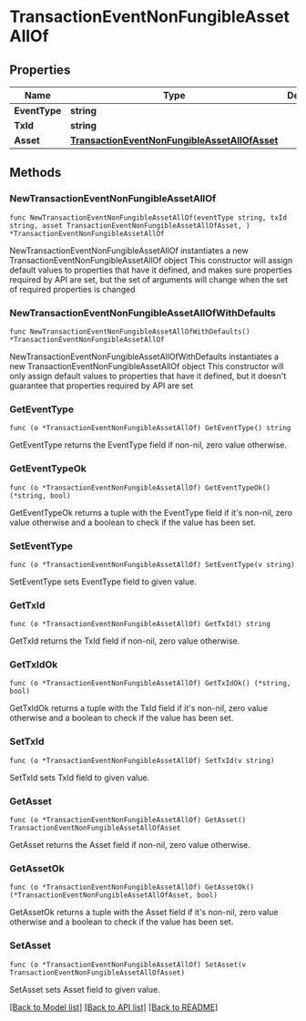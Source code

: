 # TransactionEventNonFungibleAssetAllOf

## Properties

Name | Type | Description | Notes
------------ | ------------- | ------------- | -------------
**EventType** | **string** |  | 
**TxId** | **string** |  | 
**Asset** | [**TransactionEventNonFungibleAssetAllOfAsset**](TransactionEventNonFungibleAssetAllOfAsset.md) |  | 

## Methods

### NewTransactionEventNonFungibleAssetAllOf

`func NewTransactionEventNonFungibleAssetAllOf(eventType string, txId string, asset TransactionEventNonFungibleAssetAllOfAsset, ) *TransactionEventNonFungibleAssetAllOf`

NewTransactionEventNonFungibleAssetAllOf instantiates a new TransactionEventNonFungibleAssetAllOf object
This constructor will assign default values to properties that have it defined,
and makes sure properties required by API are set, but the set of arguments
will change when the set of required properties is changed

### NewTransactionEventNonFungibleAssetAllOfWithDefaults

`func NewTransactionEventNonFungibleAssetAllOfWithDefaults() *TransactionEventNonFungibleAssetAllOf`

NewTransactionEventNonFungibleAssetAllOfWithDefaults instantiates a new TransactionEventNonFungibleAssetAllOf object
This constructor will only assign default values to properties that have it defined,
but it doesn't guarantee that properties required by API are set

### GetEventType

`func (o *TransactionEventNonFungibleAssetAllOf) GetEventType() string`

GetEventType returns the EventType field if non-nil, zero value otherwise.

### GetEventTypeOk

`func (o *TransactionEventNonFungibleAssetAllOf) GetEventTypeOk() (*string, bool)`

GetEventTypeOk returns a tuple with the EventType field if it's non-nil, zero value otherwise
and a boolean to check if the value has been set.

### SetEventType

`func (o *TransactionEventNonFungibleAssetAllOf) SetEventType(v string)`

SetEventType sets EventType field to given value.


### GetTxId

`func (o *TransactionEventNonFungibleAssetAllOf) GetTxId() string`

GetTxId returns the TxId field if non-nil, zero value otherwise.

### GetTxIdOk

`func (o *TransactionEventNonFungibleAssetAllOf) GetTxIdOk() (*string, bool)`

GetTxIdOk returns a tuple with the TxId field if it's non-nil, zero value otherwise
and a boolean to check if the value has been set.

### SetTxId

`func (o *TransactionEventNonFungibleAssetAllOf) SetTxId(v string)`

SetTxId sets TxId field to given value.


### GetAsset

`func (o *TransactionEventNonFungibleAssetAllOf) GetAsset() TransactionEventNonFungibleAssetAllOfAsset`

GetAsset returns the Asset field if non-nil, zero value otherwise.

### GetAssetOk

`func (o *TransactionEventNonFungibleAssetAllOf) GetAssetOk() (*TransactionEventNonFungibleAssetAllOfAsset, bool)`

GetAssetOk returns a tuple with the Asset field if it's non-nil, zero value otherwise
and a boolean to check if the value has been set.

### SetAsset

`func (o *TransactionEventNonFungibleAssetAllOf) SetAsset(v TransactionEventNonFungibleAssetAllOfAsset)`

SetAsset sets Asset field to given value.



[[Back to Model list]](../README.md#documentation-for-models) [[Back to API list]](../README.md#documentation-for-api-endpoints) [[Back to README]](../README.md)


